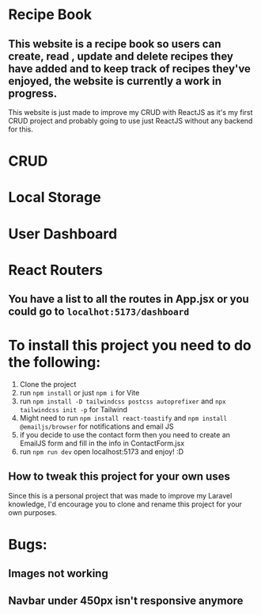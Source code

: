 # Recipe Book 
## This website is a recipe book so users can create, read , update and delete recipes they have added and to keep track of recipes they've enjoyed, the website is currently a work in progress.

This website is just made to improve my CRUD with ReactJS as it's my first CRUD project and probably going to use just ReactJS without any backend for this.

# CRUD
# Local Storage
# User Dashboard 
# React Routers

## You have a list to all the routes in App.jsx or you could go to `localhot:5173/dashboard` 

# To install this project you need to do the following:
1. Clone the project
2. run `npm install` or just `npm i` for Vite
3. run `npm install -D tailwindcss postcss autoprefixer` and `npx tailwindcss init -p` for Tailwind
4. Might need to run `npm install react-toastify` and `npm install @emailjs/browser` for notifications and email JS
5. if you decide to use the contact form then you need to create an EmailJS form and fill in the info in ContactForm.jsx
6. run `npm run dev` open localhost:5173 and enjoy! :D

## How to tweak this project for your own uses
Since this is a personal project that was made to improve my Laravel knowledge, I'd encourage you to clone and rename this project for your own purposes.

# Bugs:
## Images not working 
## Navbar under 450px isn't responsive anymore
